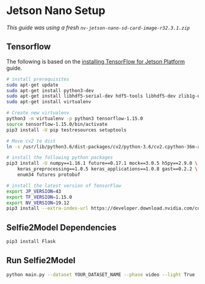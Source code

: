 # Jetson Nano Setup

*This guide was using a fresh `nv-jetson-nano-sd-card-image-r32.3.1.zip`*

## Tensorflow

The following is based on the [installing TensorFlow for Jetson Platform](https://docs.nvidia.com/deeplearning/frameworks/install-tf-jetson-platform/index.html#prereqs) guide.

```bash
# install prerequisites
sudo apt-get update
sudo apt-get install python3-dev
sudo apt-get install libhdf5-serial-dev hdf5-tools libhdf5-dev zlib1g-dev zip libjpeg8-dev
sudo apt-get install virtualenv

# Create new virtualenv
python3 -m virtualenv -p python3 tensorflow-1.15.0
source tensorflow-1.15.0/bin/activate
pip3 install -U pip testresources setuptools

# Move cv2 to dist
ln -s /usr/lib/python3.6/dist-packages/cv2/python-3.6/cv2.cpython-36m-aarch64-linux-gnu.so ~/tensorflow-1.15.0/lib/python3.6/site-packages/cv2.so

# install the following python packages
pip3 install -U numpy==1.16.1 future==0.17.1 mock==3.0.5 h5py==2.9.0 \
    keras_preprocessing==1.0.5 keras_applications==1.0.8 gast==0.2.2 \
    enum34 futures protobuf

# install the latest version of TensorFlow
export JP_VERSION=43
export TF_VERSION=1.15.0
export NV_VERSION=19.12
pip3 install --extra-index-url https://developer.download.nvidia.com/compute/redist/jp/v$JP_VERSION tensorflow-gpu==$TF_VERSION+nv$NV_VERSION
```

## Selfie2Model Dependencies

```bash
pip3 install Flask
```

## Run Selfie2Model

```bash
python main.py --dataset YOUR_DATASET_NAME --phase video --light True
```
